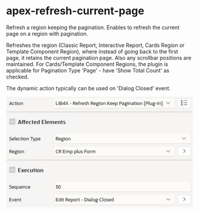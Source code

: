 # apex-refresh-current-page
Refresh a region keeping the pagination. Enables to refresh the current page on a region with pagination.

Refreshes the region (Classic Report, Interactive Report, Cards Region or Template Component Region), where instead of going back to the first page, it retains the current pagination page. Also any scrollbar positions are maintained. For Cards/Template Component Regions, the plugin is applicable for Pagination Type 'Page' - have 'Show Total Count' as checked.

The dynamic action typically can be used on 'Dialog Closed' event.

![image](https://github.com/kekema/apex-refresh-current-page/blob/main/refresh-region-keep-pagination.jpg)
